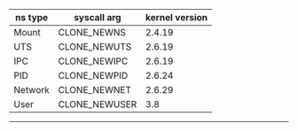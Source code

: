 | ns type | syscall arg   | kernel version |
|---------|---------------|----------------|
| Mount   | CLONE_NEWNS   | 2.4.19         |
| UTS     | CLONE_NEWUTS  | 2.6.19         |
| IPC     | CLONE_NEWIPC  | 2.6.19         |
| PID     | CLONE_NEWPID  | 2.6.24         |
| Network | CLONE_NEWNET  | 2.6.29         |
| User    | CLONE_NEWUSER | 3.8            |

---

